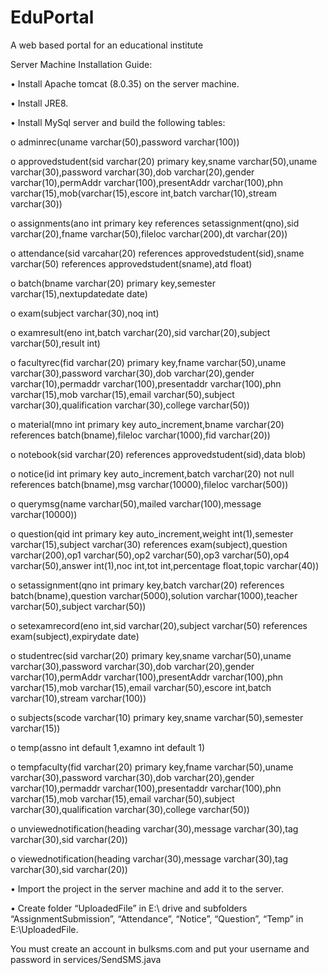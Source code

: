 # EduPortal
A web based portal for an educational institute

Server Machine Installation Guide:

•	Install Apache tomcat (8.0.35) on the server machine.

•	Install JRE8.

•	Install MySql server and build the following tables:

  o	adminrec(uname varchar(50),password varchar(100))
  
  o	approvedstudent(sid varchar(20) primary key,sname varchar(50),uname varchar(30),password varchar(30),dob varchar(20),gender varchar(10),permAddr varchar(100),presentAddr varchar(100),phn varchar(15),mob(varchar(15),escore int,batch varchar(10),stream varchar(30))
  
  o	assignments(ano int primary key references setassignment(qno),sid varchar(20),fname varchar(50),fileloc varchar(200),dt varchar(20))
  
  o	attendance(sid varcahar(20) references approvedstudent(sid),sname varchar(50) references approvedstudent(sname),atd float)
  
  o	batch(bname varchar(20) primary key,semester varchar(15),nextupdatedate date)
  
  o	exam(subject varchar(30),noq int)
  
  o	examresult(eno int,batch varchar(20),sid varchar(20),subject varchar(50),result int)
  
  o	facultyrec(fid varchar(20) primary key,fname varchar(50),uname varchar(30),password varchar(30),dob varchar(20),gender varchar(10),permaddr varchar(100),presentaddr varchar(100),phn varchar(15),mob varchar(15),email varchar(50),subject varchar(30),qualification varchar(30),college varchar(50))
  
  o	material(mno int primary key auto_increment,bname varchar(20) references batch(bname),fileloc varchar(1000),fid varchar(20))
  
  o	notebook(sid varchar(20) references approvedstudent(sid),data blob)
  
  o	notice(id int primary key auto_increment,batch varchar(20) not null references batch(bname),msg varchar(10000),fileloc varchar(500))
  
  o	querymsg(name varchar(50),mailed varchar(100),message varchar(10000))
  
  o	question(qid int primary key auto_increment,weight int(1),semester varchar(15),subject varchar(30) references exam(subject),question varchar(200),op1 varchar(50),op2 varchar(50),op3 varchar(50),op4 varchar(50),answer int(1),noc int,tot int,percentage float,topic varchar(40))
  
  o	setassignment(qno int primary key,batch varchar(20) references batch(bname),question varchar(5000),solution varchar(1000),teacher varchar(50),subject varchar(50))
  
  o	setexamrecord(eno int,sid varchar(20),subject varchar(50) references exam(subject),expirydate date)
  
  o	studentrec(sid varchar(20) primary key,sname varchar(50),uname varchar(30),password varchar(30),dob varchar(20),gender varchar(10),permAddr varchar(100),presentAddr varchar(100),phn varchar(15),mob varchar(15),email varchar(50),escore int,batch varchar(10),stream varchar(100))
  
  o	subjects(scode varchar(10) primary key,sname varchar(50),semester varchar(15))
  
  o	temp(assno int default 1,examno int default 1)
  
  o	tempfaculty(fid varchar(20) primary key,fname varchar(50),uname varchar(30),password varchar(30),dob varchar(20),gender varchar(10),permaddr varchar(100),presentaddr varchar(100),phn varchar(15),mob varchar(15),email varchar(50),subject varchar(30),qualification varchar(30),college varchar(50))
  
  o	unviewednotification(heading varchar(30),message varchar(30),tag varchar(30),sid varchar(20))
  
  o	viewednotification(heading varchar(30),message varchar(30),tag varchar(30),sid varchar(20))
  
•	Import the project in the server machine and add it to the server.

•	Create folder “UploadedFile” in E:\ drive and subfolders “AssignmentSubmission”, “Attendance”, “Notice”, “Question”, “Temp” in E:\UploadedFile.


You must create an account in bulksms.com and put your username and password in services/SendSMS.java
